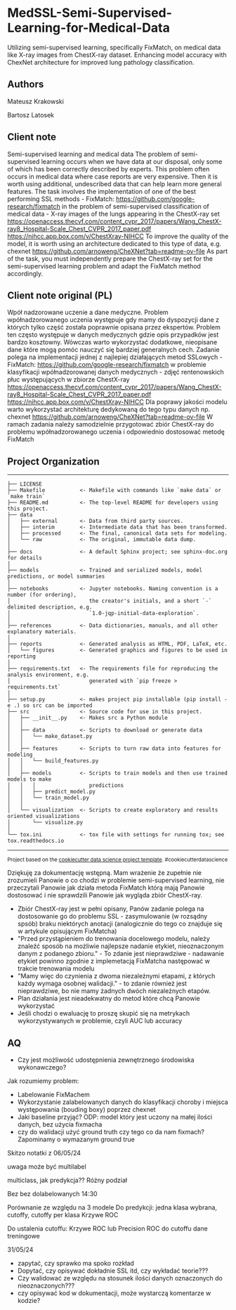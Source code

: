 # MedSSL-Semi-Supervised-Learning-for-Medical-Data

Utilizing semi-supervised learning, specifically FixMatch, on medical data like X-ray images from ChestX-ray dataset. Enhancing model accuracy with ChexNet architecture for improved lung pathology classification.

## Authors

Mateusz Krakowski

Bartosz Latosek

## Client note

Semi-supervised learning and medical data
The problem of semi-supervised learning occurs when we have data at our disposal, only some of which has been correctly described by experts. This problem often occurs in medical data where case reports are very expensive. Then it is worth using additional, undescribed data that can help learn more general features.
The task involves the implementation of one of the best performing SSL methods - FixMatch: https://github.com/google-research/fixmatch in the problem of semi-supervised classification of medical data - X-ray images of the lungs appearing in the ChestX-ray set https://openaccess.thecvf.com/content_cvpr_2017/papers/Wang_ChestX-ray8_Hospital-Scale_Chest_CVPR_2017_paper.pdf
https://nihcc.app.box.com/v/ChestXray-NIHCC
To improve the quality of the model, it is worth using an architecture dedicated to this type of data, e.g. chexnet https://github.com/arnoweng/CheXNet?tab=readme-ov-file
As part of the task, you must independently prepare the ChestX-ray set for the semi-supervised learning problem and adapt the FixMatch method accordingly.

## Client note original (PL)

Wpół nadzorowane uczenie a dane medyczne. Problem wpółnadzorowanego uczenia występuje gdy mamy do dyspozycji dane z których tylko część została poprawnie opisana przez ekspertów. Problem ten często występuje w danych medycznych gdzie opis przypadków jest bardzo kosztowny. Wówczas warto wykorzystać dodatkowe, nieopisane dane które mogą pomóc nauczyć się bardziej generalnych cech.
Zadanie polega na implementacji jednej z najlepiej działających metod SSLowych - FixMatch: https://github.com/google-research/fixmatch w problemie klasyfikacji wpółnadzorowanej danych medycznych - zdjęć rentenowskich płuc występujących w zbiorze ChestX-ray https://openaccess.thecvf.com/content_cvpr_2017/papers/Wang_ChestX-ray8_Hospital-Scale_Chest_CVPR_2017_paper.pdf
https://nihcc.app.box.com/v/ChestXray-NIHCC
Dla poprawy jakości modelu warto wykorzystać architekturę dedykowaną do tego typu danych np. chexnet https://github.com/arnoweng/CheXNet?tab=readme-ov-file
W ramach zadania należy samodzielnie przygotować zbiór ChestX-ray do problemu wpółnadzorowanego uczenia i odpowiednio dostosować metodę FixMatch


## Project Organization

---

    ├── LICENSE
    ├── Makefile           <- Makefile with commands like `make data` or `make train`
    ├── README.md          <- The top-level README for developers using this project.
    ├── data
    │   ├── external       <- Data from third party sources.
    │   ├── interim        <- Intermediate data that has been transformed.
    │   ├── processed      <- The final, canonical data sets for modeling.
    │   └── raw            <- The original, immutable data dump.
    │
    ├── docs               <- A default Sphinx project; see sphinx-doc.org for details
    │
    ├── models             <- Trained and serialized models, model predictions, or model summaries
    │
    ├── notebooks          <- Jupyter notebooks. Naming convention is a number (for ordering),
    │                         the creator's initials, and a short `-` delimited description, e.g.
    │                         `1.0-jqp-initial-data-exploration`.
    │
    ├── references         <- Data dictionaries, manuals, and all other explanatory materials.
    │
    ├── reports            <- Generated analysis as HTML, PDF, LaTeX, etc.
    │   └── figures        <- Generated graphics and figures to be used in reporting
    │
    ├── requirements.txt   <- The requirements file for reproducing the analysis environment, e.g.
    │                         generated with `pip freeze > requirements.txt`
    │
    ├── setup.py           <- makes project pip installable (pip install -e .) so src can be imported
    ├── src                <- Source code for use in this project.
    │   ├── __init__.py    <- Makes src a Python module
    │   │
    │   ├── data           <- Scripts to download or generate data
    │   │   └── make_dataset.py
    │   │
    │   ├── features       <- Scripts to turn raw data into features for modeling
    │   │   └── build_features.py
    │   │
    │   ├── models         <- Scripts to train models and then use trained models to make
    │   │   │                 predictions
    │   │   ├── predict_model.py
    │   │   └── train_model.py
    │   │
    │   └── visualization  <- Scripts to create exploratory and results oriented visualizations
    │       └── visualize.py
    │
    └── tox.ini            <- tox file with settings for running tox; see tox.readthedocs.io

---

<p><small>Project based on the <a target="_blank" href="https://drivendata.github.io/cookiecutter-data-science/">cookiecutter data science project template</a>. #cookiecutterdatascience</small></p>


Dziękuję za dokumentację wstępną. Mam wrażenie że zupełnie nie zrozumieli Panowie o co chodzi w problemie semi-supervised learning, nie przeczytali Panowie jak działa metoda FixMatch którą mają Panowie dostosować i nie sprawdzili Panowie jak wygląda zbiór ChestX-ray. 
- Zbiór ChestX-ray jest w pełni opisany, Panów zadanie polega na dostosowanie go do problemu SSL - zasymulowanie (w rozsądny spsób) braku niektórych anotacji (analogicznie do tego co znajduje się w artykule opisującym FixMatcha)
- "Przed przystąpieniem do trenowania docelowego modelu, należy znaleźć sposób na możliwie najlepsze nadanie etykiet, nieoznaczonym danym z podanego zbioru." - To zdanie jest nieprawdziwe - nadawanie etykiet powinno zgodnie z implemetacją FixMatcha następować w trakcie trenowania modelu
- "Mamy więc do czynienia z dwoma niezależnymi etapami, z których każdy wymaga osobnej walidacji." - to zdanie również jest nieprawdziwe, bo nie mamy żadnych dwóch niezależnych etapów.
- Plan działania jest nieadekwatny do metod które chcą Panowie wykorzystać
- Jeśli chodzi o ewaluację to proszę skupić się na metrykach wykorzystywanych w problemie, czyli AUC lub accuracy


## AQ
- Czy jest możliwość udostępnienia zewnętrznego środowiska wykonawczego?

Jak rozumiemy problem:
- Labelowanie FixMachem
- Wykorzystanie zalabelowanych danych do klasyfikacji choroby i miejsca występowania (bouding boxy) poprzez chexnet
- Jaki baseline przyjąć? ODP: model który jest uczony na małej ilości danych, bez użycia fixmacha
- czy do walidacji użyć ground truth czy tego co da nam fixmach? Zapominamy o wymazanym ground true

Skitzo notatki z 06/05/24

uwaga może być multilabel

multiclass, jak predykcja??
Różny podział 

Bez bez dolabelowanych
14:30

Porównanie ze względu na 
3 modele
Do predykcji: jedna klasa wybrana, cutoffy, cutoffy per klasa Krzywe ROC


Do ustalenia cutoffu:
Krzywe ROC lub Precision ROC do cutoffu dane treningowe

31/05/24

- zapytać, czy sprawko ma spoko rozkład
- Dopytać, czy opisywać dokładnie SSL itd, czy wykładać teorie???
- Czy walidować ze względu na stosunek ilości danych oznaczonych do nieoznaczonych???
- czy opisywać kod w dokumentacji, może wystarczą komentarze w kodzie?
